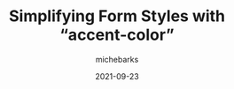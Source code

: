 ---
author: michebarks
date: 2021-09-23
hidden: true
publisher: smashingmag
tags:
  - css
  - forms
target_url: https://www.smashingmagazine.com/2021/09/simplifying-form-styles-accent-color/
title: Simplifying Form Styles with “accent-color”
---